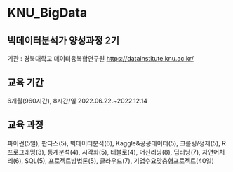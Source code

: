 # KNU_BigData
## 빅데이터분석가 양성과정 2기
기관 : 경북대학교 데이터융복합연구원
https://datainstitute.knu.ac.kr/

## 교육 기간
6개월(960시간), 8시간/일
2022.06.22.~2022.12.14

## 교육 과정
파이썬(5일), 판다스(5), 빅데이터분석(6), Kaggle&공공데이터(5), 크롤링/정제(5), R프로그래밍(3), 통계분석(4), 시각화(5), 태블로(4), 머신러닝(8), 딥러닝(7), 자연어처리(6), SQL(5), 프로젝트방법론(5), 클라우드(7), 기업수요맞춤형프로젝트(40일)
